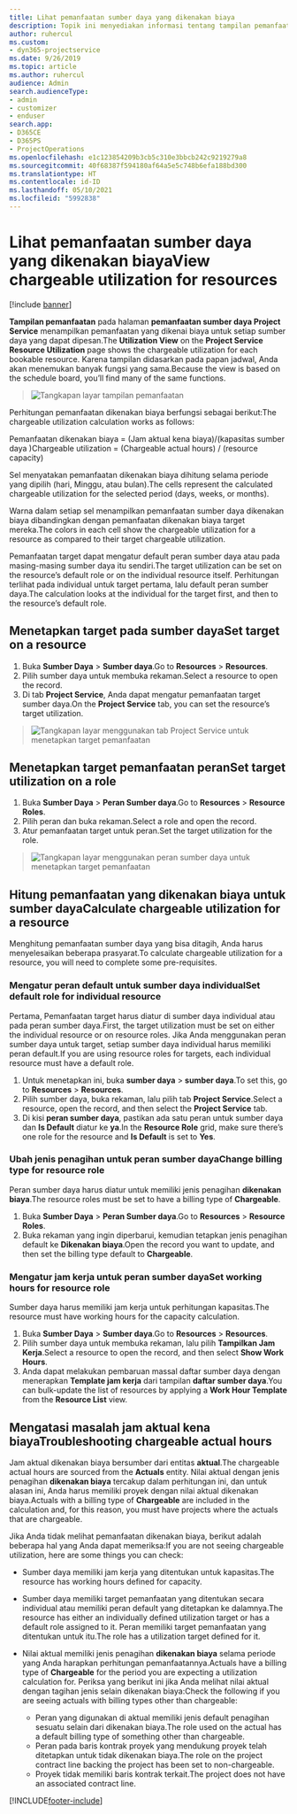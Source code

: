 ```yaml
---
title: Lihat pemanfaatan sumber daya yang dikenakan biaya
description: Topik ini menyediakan informasi tentang tampilan pemanfaatan sumber daya.
author: ruhercul
ms.custom:
- dyn365-projectservice
ms.date: 9/26/2019
ms.topic: article
ms.author: ruhercul
audience: Admin
search.audienceType:
- admin
- customizer
- enduser
search.app:
- D365CE
- D365PS
- ProjectOperations
ms.openlocfilehash: e1c123854209b3cb5c310e3bbcb242c9219279a8
ms.sourcegitcommit: 40f68387f594180af64a5e5c748b6efa188bd300
ms.translationtype: HT
ms.contentlocale: id-ID
ms.lasthandoff: 05/10/2021
ms.locfileid: "5992838"
---
```

# <a name="view-chargeable-utilization-for-resources"></a><span data-ttu-id="f2fb5-103">Lihat pemanfaatan sumber daya yang dikenakan biaya</span><span class="sxs-lookup"><span data-stu-id="f2fb5-103">View chargeable utilization for resources</span></span>

[!include [banner](../includes/psa-now-project-operations.md)]
 
<span data-ttu-id="f2fb5-104">**Tampilan pemanfaatan** pada halaman **pemanfaatan sumber daya Project Service** menampilkan pemanfaatan yang dikenai biaya untuk setiap sumber daya yang dapat dipesan.</span><span class="sxs-lookup"><span data-stu-id="f2fb5-104">The **Utilization View** on the **Project Service Resource Utilization** page shows the chargeable utilization for each bookable resource.</span></span> <span data-ttu-id="f2fb5-105">Karena tampilan didasarkan pada papan jadwal, Anda akan menemukan banyak fungsi yang sama.</span><span class="sxs-lookup"><span data-stu-id="f2fb5-105">Because the view is based on the schedule board, you’ll find many of the same functions.</span></span>

> ![Tangkapan layar tampilan pemanfaatan](media/FAQ-utilization-1.png)
 

<span data-ttu-id="f2fb5-107">Perhitungan pemanfaatan dikenakan biaya berfungsi sebagai berikut:</span><span class="sxs-lookup"><span data-stu-id="f2fb5-107">The chargeable utilization calculation works as follows:</span></span>

   <span data-ttu-id="f2fb5-108">Pemanfaatan dikenakan biaya = (Jam aktual kena biaya)/(kapasitas sumber daya )</span><span class="sxs-lookup"><span data-stu-id="f2fb5-108">Chargeable utilization = (Chargeable actual hours) / (resource capacity)</span></span>

<span data-ttu-id="f2fb5-109">Sel menyatakan pemanfaatan dikenakan biaya dihitung selama periode yang dipilih (hari, Minggu, atau bulan).</span><span class="sxs-lookup"><span data-stu-id="f2fb5-109">The cells represent the calculated chargeable utilization for the selected period (days, weeks, or months).</span></span>

<span data-ttu-id="f2fb5-110">Warna dalam setiap sel menampilkan pemanfaatan sumber daya dikenakan biaya dibandingkan dengan pemanfaatan dikenakan biaya target mereka.</span><span class="sxs-lookup"><span data-stu-id="f2fb5-110">The colors in each cell show the chargeable utilization for a resource as compared to their target chargeable utilization.</span></span> 

<span data-ttu-id="f2fb5-111">Pemanfaatan target dapat mengatur default peran sumber daya atau pada masing-masing sumber daya itu sendiri.</span><span class="sxs-lookup"><span data-stu-id="f2fb5-111">The target utilization can be set on the resource’s default role or on the individual resource itself.</span></span> <span data-ttu-id="f2fb5-112">Perhitungan terlihat pada individual untuk target pertama, lalu default peran sumber daya.</span><span class="sxs-lookup"><span data-stu-id="f2fb5-112">The calculation looks at the individual for the target first, and then to the resource’s default role.</span></span>

## <a name="set-target-on-a-resource"></a><span data-ttu-id="f2fb5-113">Menetapkan target pada sumber daya</span><span class="sxs-lookup"><span data-stu-id="f2fb5-113">Set target on a resource</span></span>

1. <span data-ttu-id="f2fb5-114">Buka **Sumber Daya** \> **Sumber daya**.</span><span class="sxs-lookup"><span data-stu-id="f2fb5-114">Go to **Resources** \> **Resources**.</span></span> 
2. <span data-ttu-id="f2fb5-115">Pilih sumber daya untuk membuka rekaman.</span><span class="sxs-lookup"><span data-stu-id="f2fb5-115">Select a resource to open the record.</span></span> 
3. <span data-ttu-id="f2fb5-116">Di tab **Project Service**, Anda dapat mengatur pemanfaatan target sumber daya.</span><span class="sxs-lookup"><span data-stu-id="f2fb5-116">On the **Project Service** tab, you can set the resource’s target utilization.</span></span>

> ![Tangkapan layar menggunakan tab Project Service untuk menetapkan target pemanfaatan](media/FAQ-utilization-2.png)
 
## <a name="set-target-utilization-on-a-role"></a><span data-ttu-id="f2fb5-118">Menetapkan target pemanfaatan peran</span><span class="sxs-lookup"><span data-stu-id="f2fb5-118">Set target utilization on a role</span></span>

1. <span data-ttu-id="f2fb5-119">Buka **Sumber Daya** \> **Peran Sumber daya**.</span><span class="sxs-lookup"><span data-stu-id="f2fb5-119">Go to **Resources** \> **Resource Roles**.</span></span> 
2. <span data-ttu-id="f2fb5-120">Pilih peran dan buka rekaman.</span><span class="sxs-lookup"><span data-stu-id="f2fb5-120">Select a role and open the record.</span></span> 
3. <span data-ttu-id="f2fb5-121">Atur pemanfaatan target untuk peran.</span><span class="sxs-lookup"><span data-stu-id="f2fb5-121">Set the target utilization for the role.</span></span>

> ![Tangkapan layar menggunakan peran sumber daya untuk menetapkan target pemanfaatan](media/FAQ-utilization-3.png)
 
## <a name="calculate-chargeable-utilization-for-a-resource"></a><span data-ttu-id="f2fb5-123">Hitung pemanfaatan yang dikenakan biaya untuk sumber daya</span><span class="sxs-lookup"><span data-stu-id="f2fb5-123">Calculate chargeable utilization for a resource</span></span>

<span data-ttu-id="f2fb5-124">Menghitung pemanfaatan sumber daya yang bisa ditagih, Anda harus menyelesaikan beberapa prasyarat.</span><span class="sxs-lookup"><span data-stu-id="f2fb5-124">To calculate chargeable utilization for a resource, you will need to complete some pre-requisites.</span></span> 

### <a name="set-default-role-for-individual-resource"></a><span data-ttu-id="f2fb5-125">Mengatur peran default untuk sumber daya individual</span><span class="sxs-lookup"><span data-stu-id="f2fb5-125">Set default role for individual resource</span></span>

<span data-ttu-id="f2fb5-126">Pertama, Pemanfaatan target harus diatur di sumber daya individual atau pada peran sumber daya.</span><span class="sxs-lookup"><span data-stu-id="f2fb5-126">First, the target utilization must be set on either the individual resource or on resource roles.</span></span> <span data-ttu-id="f2fb5-127">Jika Anda menggunakan peran sumber daya untuk target, setiap sumber daya individual harus memiliki peran default.</span><span class="sxs-lookup"><span data-stu-id="f2fb5-127">If you are using resource roles for targets, each individual resource must have a default role.</span></span> 

1. <span data-ttu-id="f2fb5-128">Untuk menetapkan ini, buka **sumber daya** \> **sumber daya**.</span><span class="sxs-lookup"><span data-stu-id="f2fb5-128">To set this, go to **Resources** \> **Resources**.</span></span> 
2. <span data-ttu-id="f2fb5-129">Pilih sumber daya, buka rekaman, lalu pilih tab **Project Service**.</span><span class="sxs-lookup"><span data-stu-id="f2fb5-129">Select a resource, open the record, and then select the **Project Service** tab.</span></span> 
3. <span data-ttu-id="f2fb5-130">Di kisi **peran sumber daya**, pastikan ada satu peran untuk sumber daya dan **Is Default** diatur ke **ya**.</span><span class="sxs-lookup"><span data-stu-id="f2fb5-130">In the **Resource Role** grid, make sure there’s one role for the resource and **Is Default** is set to **Yes**.</span></span>
 
### <a name="change-billing-type-for-resource-role"></a><span data-ttu-id="f2fb5-131">Ubah jenis penagihan untuk peran sumber daya</span><span class="sxs-lookup"><span data-stu-id="f2fb5-131">Change billing type for resource role</span></span>

<span data-ttu-id="f2fb5-132">Peran sumber daya harus diatur untuk memiliki jenis penagihan **dikenakan biaya**.</span><span class="sxs-lookup"><span data-stu-id="f2fb5-132">The resource roles must be set to have a billing type of **Chargeable**.</span></span> 

1. <span data-ttu-id="f2fb5-133">Buka **Sumber Daya** \> **Peran Sumber daya**.</span><span class="sxs-lookup"><span data-stu-id="f2fb5-133">Go to **Resources** \> **Resource Roles**.</span></span> 
2. <span data-ttu-id="f2fb5-134">Buka rekaman yang ingin diperbarui, kemudian tetapkan jenis penagihan default ke **Dikenakan biaya**.</span><span class="sxs-lookup"><span data-stu-id="f2fb5-134">Open the record you want to update, and then set the billing type default to **Chargeable**.</span></span>

### <a name="set-working-hours-for-resource-role"></a><span data-ttu-id="f2fb5-135">Mengatur jam kerja untuk peran sumber daya</span><span class="sxs-lookup"><span data-stu-id="f2fb5-135">Set working hours for resource role</span></span>
 
<span data-ttu-id="f2fb5-136">Sumber daya harus memiliki jam kerja untuk perhitungan kapasitas.</span><span class="sxs-lookup"><span data-stu-id="f2fb5-136">The resource must have working hours for the capacity calculation.</span></span> 

1. <span data-ttu-id="f2fb5-137">Buka **Sumber Daya** \> **Sumber daya**.</span><span class="sxs-lookup"><span data-stu-id="f2fb5-137">Go to **Resources** \> **Resources**.</span></span> 
2. <span data-ttu-id="f2fb5-138">Pilih sumber daya untuk membuka rekaman, lalu pilih **Tampilkan Jam Kerja**.</span><span class="sxs-lookup"><span data-stu-id="f2fb5-138">Select a resource to open the record, and then select **Show Work Hours**.</span></span> 
3. <span data-ttu-id="f2fb5-139">Anda dapat melakukan pembaruan massal daftar sumber daya dengan menerapkan **Template jam kerja** dari tampilan **daftar sumber daya**.</span><span class="sxs-lookup"><span data-stu-id="f2fb5-139">You can bulk-update the list of resources by applying a **Work Hour Template** from the **Resource List** view.</span></span>

## <a name="troubleshooting-chargeable-actual-hours"></a><span data-ttu-id="f2fb5-140">Mengatasi masalah jam aktual kena biaya</span><span class="sxs-lookup"><span data-stu-id="f2fb5-140">Troubleshooting chargeable actual hours</span></span>

<span data-ttu-id="f2fb5-141">Jam aktual dikenakan biaya bersumber dari entitas **aktual**.</span><span class="sxs-lookup"><span data-stu-id="f2fb5-141">The chargeable actual hours are sourced from the **Actuals** entity.</span></span> <span data-ttu-id="f2fb5-142">Nilai aktual dengan jenis penagihan **dikenakan biaya** tercakup dalam perhitungan ini, dan untuk alasan ini, Anda harus memiliki proyek dengan nilai aktual dikenakan biaya.</span><span class="sxs-lookup"><span data-stu-id="f2fb5-142">Actuals with a billing type of **Chargeable** are included in the calculation and, for this reason, you must have projects where the actuals that are chargeable.</span></span>

<span data-ttu-id="f2fb5-143">Jika Anda tidak melihat pemanfaatan dikenakan biaya, berikut adalah beberapa hal yang Anda dapat memeriksa:</span><span class="sxs-lookup"><span data-stu-id="f2fb5-143">If you are not seeing chargeable utilization, here are some things you can check:</span></span>

- <span data-ttu-id="f2fb5-144">Sumber daya memiliki jam kerja yang ditentukan untuk kapasitas.</span><span class="sxs-lookup"><span data-stu-id="f2fb5-144">The resource has working hours defined for capacity.</span></span>
- <span data-ttu-id="f2fb5-145">Sumber daya memiliki target pemanfaatan yang ditentukan secara individual atau memiliki peran default yang ditetapkan ke dalamnya.</span><span class="sxs-lookup"><span data-stu-id="f2fb5-145">The resource has either an individually defined utilization target or has a default role assigned to it.</span></span> <span data-ttu-id="f2fb5-146">Peran memiliki target pemanfaatan yang ditentukan untuk itu.</span><span class="sxs-lookup"><span data-stu-id="f2fb5-146">The role has a utilization target defined for it.</span></span>
- <span data-ttu-id="f2fb5-147">Nilai aktual memiliki jenis penagihan **dikenakan biaya** selama periode yang Anda harapkan perhitungan pemanfaatannya.</span><span class="sxs-lookup"><span data-stu-id="f2fb5-147">Actuals have a billing type of **Chargeable** for the period you are expecting a utilization calculation for.</span></span> <span data-ttu-id="f2fb5-148">Periksa yang berikut ini jika Anda melihat nilai aktual dengan tagihan jenis selain dikenakan biaya:</span><span class="sxs-lookup"><span data-stu-id="f2fb5-148">Check the following if you are seeing actuals with billing types other than chargeable:</span></span>

  - <span data-ttu-id="f2fb5-149">Peran yang digunakan di aktual memiliki jenis default penagihan sesuatu selain dari dikenakan biaya.</span><span class="sxs-lookup"><span data-stu-id="f2fb5-149">The role used on the actual has a default billing type of something other than chargeable.</span></span>
  - <span data-ttu-id="f2fb5-150">Peran pada baris kontrak proyek yang mendukung proyek telah ditetapkan untuk tidak dikenakan biaya.</span><span class="sxs-lookup"><span data-stu-id="f2fb5-150">The role on the project contract line backing the project has been set to non-chargeable.</span></span>
  - <span data-ttu-id="f2fb5-151">Proyek tidak memiliki baris kontrak terkait.</span><span class="sxs-lookup"><span data-stu-id="f2fb5-151">The project does not have an associated contract line.</span></span>



[!INCLUDE[footer-include](../includes/footer-banner.md)]